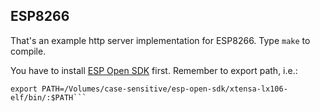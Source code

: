 ## ESP8266

That's an example http server implementation for ESP8266. Type `make` to compile.

You have to install [ESP Open SDK](https://github.com/pfalcon/esp-open-sdk) first. Remember to export path, i.e.:

```
export PATH=/Volumes/case-sensitive/esp-open-sdk/xtensa-lx106-elf/bin/:$PATH```

